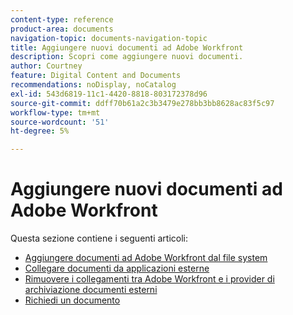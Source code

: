 ```yaml
---
content-type: reference
product-area: documents
navigation-topic: documents-navigation-topic
title: Aggiungere nuovi documenti ad Adobe Workfront
description: Scopri come aggiungere nuovi documenti.
author: Courtney
feature: Digital Content and Documents
recommendations: noDisplay, noCatalog
exl-id: 543d6819-11c1-4420-8818-803172378d96
source-git-commit: ddff70b61a2c3b3479e278bb3bb8628ac83f5c97
workflow-type: tm+mt
source-wordcount: '51'
ht-degree: 5%

---
```


# Aggiungere nuovi documenti ad Adobe Workfront

Questa sezione contiene i seguenti articoli:

* [Aggiungere documenti ad Adobe Workfront dal file system](../../documents/adding-documents-to-workfront/add-documents-from-file-system.md)
* [Collegare documenti da applicazioni esterne](../../documents/adding-documents-to-workfront/link-documents-from-external-apps.md)
* [Rimuovere i collegamenti tra Adobe Workfront e i provider di archiviazione documenti esterni](../../documents/adding-documents-to-workfront/remove-links-between-wf-and-doc-apps.md)
* [Richiedi un documento](../../documents/adding-documents-to-workfront/request-a-document.md)

